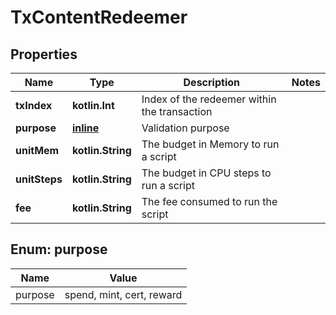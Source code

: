 
# TxContentRedeemer

## Properties
Name | Type | Description | Notes
------------ | ------------- | ------------- | -------------
**txIndex** | **kotlin.Int** | Index of the redeemer within the transaction | 
**purpose** | [**inline**](#PurposeEnum) | Validation purpose | 
**unitMem** | **kotlin.String** | The budget in Memory to run a script | 
**unitSteps** | **kotlin.String** | The budget in CPU steps to run a script | 
**fee** | **kotlin.String** | The fee consumed to run the script | 


<a name="PurposeEnum"></a>
## Enum: purpose
Name | Value
---- | -----
purpose | spend, mint, cert, reward



